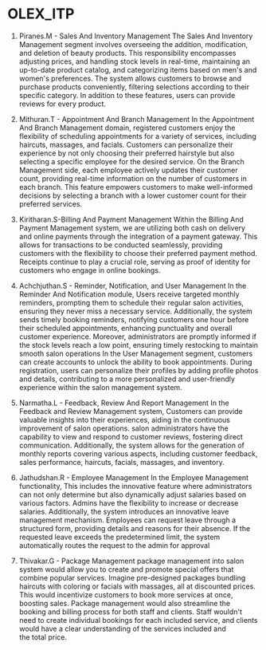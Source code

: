 # OLEX_ITP


1. Piranes.M - Sales And Inventory Management
The Sales And Inventory Management segment involves overseeing 
the addition, modification, and deletion of beauty products. This 
responsibility encompasses adjusting prices, and handling stock 
levels in real-time, maintaining an up-to-date product catalog, and 
categorizing items based on men's and women's preferences. The 
system allows customers to browse and purchase products 
conveniently, filtering selections according to their specific 
category. In addition to these features, users can provide reviews for 
every product.

2. Mithuran.T - Appointment And Branch Management 
In the Appointment And Branch Management domain, registered 
customers enjoy the flexibility of scheduling appointments for a 
variety of services, including haircuts, massages, and facials. 
Customers can personalize their experience by not only choosing 
their preferred hairstyle but also selecting a specific employee for 
the desired service.
On the Branch Management side, each employee actively updates 
their customer count, providing real-time information on the number 
of customers in each branch. This feature empowers customers to 
make well-informed decisions by selecting a branch with a lower 
customer count for their preferred services.

3. Kiritharan.S-Billing And Payment Management 
Within the Billing And Payment Management system, we are 
utilizing both cash on delivery and online payments through the 
integration of a payment gateway. This allows for transactions to be 
conducted seamlessly, providing customers with the flexibility to 
choose their preferred payment method. Receipts continue to play a 
crucial role, serving as proof of identity for customers who engage 
in online bookings.

4. Achchjuthan.S - Reminder, Notification, and User Management 
In the Reminder And Notification module, Users receive targeted 
monthly reminders, prompting them to schedule their regular salon 
activities, ensuring they never miss a necessary service.
Additionally, the system sends timely booking reminders, notifying 
customers one hour before their scheduled appointments, enhancing 
punctuality and overall customer experience. Moreover, 
administrators are promptly informed if the stock levels reach a low 
point, ensuring timely restocking to maintain smooth salon 
operations
In the User Management segment, customers can create accounts to 
unlock the ability to book appointments. During registration, users 
can personalize their profiles by adding profile photos and details, 
contributing to a more personalized and user-friendly experience 
within the salon management system.

5. Narmatha.L - Feedback, Review And Report Management 
In the Feedback and Review Management system, Customers can 
provide valuable insights into their experiences, aiding in the 
continuous improvement of salon operations. salon administrators 
have the capability to view and respond to customer reviews, 
fostering direct communication. Additionally, the system allows for 
the generation of monthly reports covering various aspects, 
including customer feedback, sales performance, haircuts, facials, 
massages, and inventory.

6. Jathudshan.R - Employee Management 
In the Employee Management functionality, This includes the 
innovative feature where administrators can not only determine but 
also dynamically adjust salaries based on various factors. Admins 
have the flexibility to increase or decrease salaries.
Additionally, the system introduces an innovative leave management 
mechanism. Employees can request leave through a structured form, 
providing details and reasons for their absence. If the requested 
leave exceeds the predetermined limit, the system automatically 
routes the request to the admin for approval

7. Thivakar.G - Package Management 
package management into  salon system would allow you to create and promote special offers that combine popular services. 
Imagine pre-designed packages bundling haircuts with coloring or facials with massages, all at discounted prices.  
This would incentivize customers to book more services at once, boosting  sales.
Package management would also streamline the booking and billing process for both staff and clients. 
Staff wouldn't need to create individual bookings for each included service, 
and clients would have a clear understanding of the services included and the total price.
